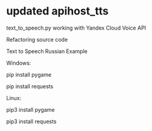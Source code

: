 # updated apihost_tts

text_to_speech.py working with Yandex Cloud Voice API

Refactoring source code

Text to Speech Russian Example

Windows:

pip install pygame

pip install requests

Linux:

pip3 install pygame

pip3 install requests
